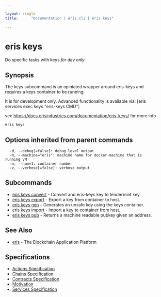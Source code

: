 ```yaml
---

layout: single
title:      "Documentation | eris:cli | eris keys"

---
```


# eris keys

Do specific tasks with keys *for dev only*.

## Synopsis

The keys subcommand is an opiniated wrapper around
eris-keys and requires a keys container to be running.

It is for development only.
Advanced functionality is available via: [eris services exec keys "eris-keys CMD"]

see https://docs.erisindustries.com/documentation/eris-keys/ for more info

```bash
eris keys
```

## Options inherited from parent commands

```
  -d, --debug[=false]: debug level output
  -m, --machine="eris": machine name for docker-machine that is running VM
  -n, --num=1: container number
  -v, --verbose[=false]: verbose output
```

## Subcommands

* [eris keys convert](/docs/documentation/cli/0.11.0/eris_keys_convert/)	 - Convert and eris-keys key to tendermint key
* [eris keys export](/docs/documentation/cli/0.11.0/eris_keys_export/)	 - Export a key from container to host.
* [eris keys gen](/docs/documentation/cli/0.11.0/eris_keys_gen/)	 - Generates an unsafe key using the keys container.
* [eris keys import](/docs/documentation/cli/0.11.0/eris_keys_import/)	 - Import a key to container from host.
* [eris keys pub](/docs/documentation/cli/0.11.0/eris_keys_pub/)	 - Returns a machine readable pubkey given an address.

## See Also

* [eris](/docs/documentation/cli/0.11.0/eris/)	 - The Blockchain Application Platform

## Specifications

* [Actions Specification](/docs/documentation/cli/0.11.0/actions_specification/)
* [Chains Specification](/docs/documentation/cli/0.11.0/chains_specification/)
* [Contracts Specification](/docs/documentation/cli/0.11.0/contracts_specification/)
* [Motivation](/docs/documentation/cli/0.11.0/motivation/)
* [Services Specification](/docs/documentation/cli/0.11.0/services_specification/)


